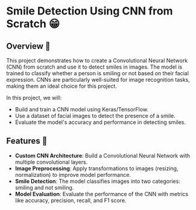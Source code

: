 # Smile Detection Using CNN from Scratch 😁

## Overview 🧐

This project demonstrates how to create a Convolutional Neural Network (CNN) from scratch and use it to detect smiles in images. The model is trained to classify whether a person is smiling or not based on their facial expression. CNNs are particularly well-suited for image recognition tasks, making them an ideal choice for this project.

In this project, we will:
- Build and train a CNN model using Keras/TensorFlow.
- Use a dataset of facial images to detect the presence of a smile.
- Evaluate the model's accuracy and performance in detecting smiles.

## Features 🚀

- **Custom CNN Architecture**: Build a Convolutional Neural Network with multiple convolutional layers.
- **Image Preprocessing**: Apply transformations to images (resizing, normalization) to improve model performance.
- **Smile Detection**: The model classifies images into two categories: smiling and not smiling.
- **Model Evaluation**: Evaluate the performance of the CNN with metrics like accuracy, precision, recall, and F1 score.